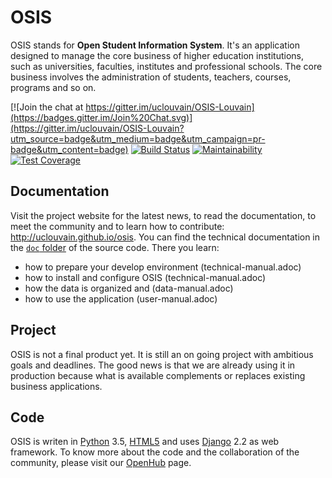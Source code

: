 # OSIS

OSIS stands for **Open Student Information System**. It's an application
designed to manage the core business of higher education institutions, such as universities, faculties, institutes and professional schools. The core business
involves the administration of students, teachers, courses, programs and so on.

[![Join the chat at https://gitter.im/uclouvain/OSIS-Louvain](https://badges.gitter.im/Join%20Chat.svg)](https://gitter.im/uclouvain/OSIS-Louvain?utm_source=badge&utm_medium=badge&utm_campaign=pr-badge&utm_content=badge) [![Build Status](https://travis-ci.org/uclouvain/osis.svg?branch=dev)](https://travis-ci.org/uclouvain/osis) [![Maintainability](https://api.codeclimate.com/v1/badges/68b92f969d6e4e2c67a0/maintainability)](https://codeclimate.com/github/uclouvain/osis/maintainability) [![Test Coverage](https://api.codeclimate.com/v1/badges/68b92f969d6e4e2c67a0/test_coverage)](https://codeclimate.com/github/uclouvain/osis/test_coverage)

## Documentation

Visit the project website for the latest news, to read the documentation, to
meet the community and to learn how to contribute: http://uclouvain.github.io/osis.
You can find the technical documentation in the
[`doc` folder](https://github.com/uclouvain/osis/tree/dev/doc) of the source code.
There you learn:
- how to prepare your develop environment (technical-manual.adoc)
- how to install and configure OSIS (technical-manual.adoc)
- how the data is organized and (data-manual.adoc)
- how to use the application (user-manual.adoc)

## Project

OSIS is not a final product yet. It is still an on going project with ambitious
goals and deadlines. The good news is that we are already using it in production
because what is available complements or replaces existing business applications.

## Code

OSIS is writen in
[Python](https://www.python.org/) 3.5,
[HTML5](https://www.w3.org/TR/html5/) and uses
[Django](https://www.djangoproject.com/) 2.2 as web framework.
To know more about the code and the collaboration of the community, please visit
our [OpenHub](https://www.openhub.net/p/osis-louvain) page.

